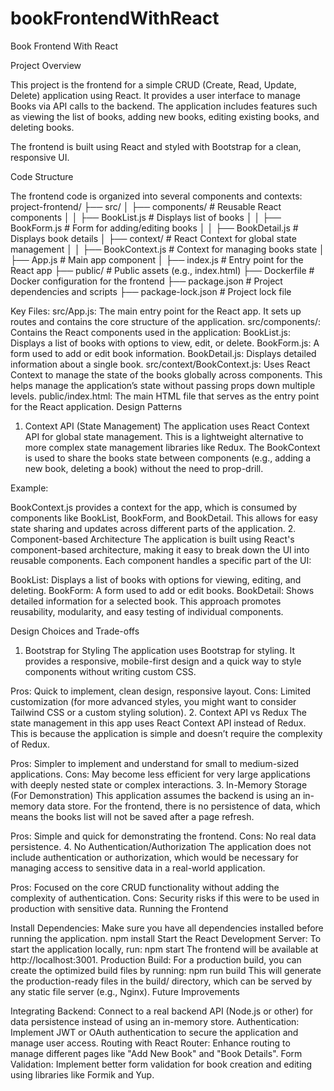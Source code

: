 # bookFrontendWithReact
Book Frontend With React

Project Overview

This project is the frontend for a simple CRUD (Create, Read, Update, Delete) application using React. It provides a user interface to manage Books via API calls to the backend. The application includes features such as viewing the list of books, adding new books, editing existing books, and deleting books.

The frontend is built using React and styled with Bootstrap for a clean, responsive UI.

Code Structure

The frontend code is organized into several components and contexts:
project-frontend/
├── src/
│   ├── components/        # Reusable React components
│   │   ├── BookList.js    # Displays list of books
│   │   ├── BookForm.js    # Form for adding/editing books
│   │   ├── BookDetail.js  # Displays book details
│   ├── context/           # React Context for global state management
│   │   ├── BookContext.js # Context for managing books state
│   ├── App.js             # Main app component
│   ├── index.js           # Entry point for the React app
├── public/                # Public assets (e.g., index.html)
├── Dockerfile             # Docker configuration for the frontend
├── package.json           # Project dependencies and scripts
├── package-lock.json      # Project lock file


Key Files:
src/App.js: The main entry point for the React app. It sets up routes and contains the core structure of the application.
src/components/: Contains the React components used in the application:
BookList.js: Displays a list of books with options to view, edit, or delete.
BookForm.js: A form used to add or edit book information.
BookDetail.js: Displays detailed information about a single book.
src/context/BookContext.js: Uses React Context to manage the state of the books globally across components. This helps manage the application’s state without passing props down multiple levels.
public/index.html: The main HTML file that serves as the entry point for the React application.
Design Patterns

1. Context API (State Management)
The application uses React Context API for global state management. This is a lightweight alternative to more complex state management libraries like Redux. The BookContext is used to share the books state between components (e.g., adding a new book, deleting a book) without the need to prop-drill.

Example:

BookContext.js provides a context for the app, which is consumed by components like BookList, BookForm, and BookDetail.
This allows for easy state sharing and updates across different parts of the application.
2. Component-based Architecture
The application is built using React's component-based architecture, making it easy to break down the UI into reusable components. Each component handles a specific part of the UI:

BookList: Displays a list of books with options for viewing, editing, and deleting.
BookForm: A form used to add or edit books.
BookDetail: Shows detailed information for a selected book.
This approach promotes reusability, modularity, and easy testing of individual components.

Design Choices and Trade-offs

1. Bootstrap for Styling
The application uses Bootstrap for styling. It provides a responsive, mobile-first design and a quick way to style components without writing custom CSS.

Pros: Quick to implement, clean design, responsive layout.
Cons: Limited customization (for more advanced styles, you might want to consider Tailwind CSS or a custom styling solution).
2. Context API vs Redux
The state management in this app uses React Context API instead of Redux. This is because the application is simple and doesn’t require the complexity of Redux.

Pros: Simpler to implement and understand for small to medium-sized applications.
Cons: May become less efficient for very large applications with deeply nested state or complex interactions.
3. In-Memory Storage (For Demonstration)
This application assumes the backend is using an in-memory data store. For the frontend, there is no persistence of data, which means the books list will not be saved after a page refresh.

Pros: Simple and quick for demonstrating the frontend.
Cons: No real data persistence.
4. No Authentication/Authorization
The application does not include authentication or authorization, which would be necessary for managing access to sensitive data in a real-world application.

Pros: Focused on the core CRUD functionality without adding the complexity of authentication.
Cons: Security risks if this were to be used in production with sensitive data.
Running the Frontend

Install Dependencies: Make sure you have all dependencies installed before running the application.
npm install
Start the React Development Server: To start the application locally, run:
npm start
The frontend will be available at http://localhost:3001.
Production Build: For a production build, you can create the optimized build files by running:
npm run build
This will generate the production-ready files in the build/ directory, which can be served by any static file server (e.g., Nginx).
Future Improvements

Integrating Backend: Connect to a real backend API (Node.js or other) for data persistence instead of using an in-memory store.
Authentication: Implement JWT or OAuth authentication to secure the application and manage user access.
Routing with React Router: Enhance routing to manage different pages like "Add New Book" and "Book Details".
Form Validation: Implement better form validation for book creation and editing using libraries like Formik and Yup.
